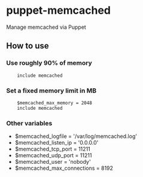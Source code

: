 # puppet-memcached

Manage memcached via Puppet

## How to use

### Use roughly 90% of memory

```
    include memcached
```

### Set a fixed memory limit in MB

```
    $memcached_max_memory = 2048
    include memcached
```

### Other variables

* $memcached_logfile = '/var/log/memcached.log'
* $memcached_listen_ip = '0.0.0.0'
* $memcached_tcp_port = 11211
* $memcached_udp_port = 11211
* $memcached_user = 'nobody'
* $memcached_max_connections = 8192
